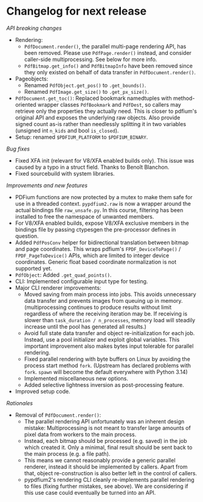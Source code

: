 <!-- SPDX-FileCopyrightText: 2023 geisserml <geisserml@gmail.com> -->
<!-- SPDX-License-Identifier: CC-BY-4.0 -->

<!-- Main list character: dash (-) -->

# Changelog for next release

<!-- TODO update according to recent backports -->

*API breaking changes*
- Rendering:
  * `PdfDocument.render()`, the parallel multi-page rendering API, has been removed.
    Please use `PdfPage.render()` instead, and consider caller-side multiprocessing. See below for more info.
  * `PdfBitmap.get_info()` and `PdfBitmapInfo` have been removed since they only existed on behalf of data transfer in `PdfDocument.render()`.
- Pageobjects:
  * Renamed `PdfObject.get_pos()` to `.get_bounds()`.
  * Renamed `PdfImage.get_size()` to `.get_px_size()`.
- `PdfDocument.get_toc()`: Replaced bookmark namedtuples with method-oriented wrapper classes `PdfBookmark` and `PdfDest`,
  so callers may retrieve only the properties they actually need. This is closer to pdfium's original API and exposes the underlying raw objects.
  Also provide signed count as-is rather than needlessly splitting it in two variables (unsigned int `n_kids` and bool `is_closed`).
- Setup: renamed `$PDFIUM_PLATFORM` to `$PDFIUM_BINARY`.

*Bug fixes*
- Fixed XFA init (relevant for V8/XFA enabled builds only). This issue was caused by a typo in a struct field. Thanks to Benoît Blanchon.
- Fixed sourcebuild with system libraries.

*Improvements and new features*
- PDFium functions are now protected by a mutex to make them safe for use in a threaded context.
  `pypdfium2.raw` is now a wrapper around the actual bindings file `raw_unsafe.py`.
  In this course, filtering has been installed to free the namespace of unwanted members.
- For V8/XFA enabled builds, expose V8/XFA exclusive members in the bindings file by passing ctypesgen the pre-processor defines in question.
- Added `PdfPosConv` helper for bidirectional translation between bitmap and page coordinates.
  This wraps pdfium's `FPDF_DeviceToPage()` / `FPDF_PageToDevice()` APIs, which are limited to integer device coordinates.
  Generic float based coordinate normalization is not supported yet.
- `PdfObject`: Added `.get_quad_points()`.
- CLI: Implemented configurable input type for testing.
- Major CLI renderer improvements:
  * Moved saving from main process into jobs. This avoids unnecessary data transfer and prevents images from queuing up in memory.
    (multiprocessing continues to produce results without limit regardless of where the receiving iteration may be. If receiving is slower than `task_duration / n_processes`, memory load will steadily increase until the pool has generated all results.)
  * Avoid full state data transfer and object re-initialization for each job. Instead, use a pool initializer and exploit global variables.
    This important improvement also makes bytes input tolerable for parallel rendering.
  * Fixed parallel rendering with byte buffers on Linux by avoiding the process start method `fork`.
    (Upstream has declared problems with `fork`. `spawn` will become the default everywhere with Python 3.14)
  * Implemented miscellaneous new options.
  * Added selective lightness inversion as post-processing feature.
- Improved setup code.

*Rationales*
- Removal of `PdfDocument.render()`:
  * The parallel rendering API unfortunately was an inherent design mistake:
    Multiprocessing is not meant to transfer large amounts of pixel data from workers to the main process.
  * Instead, each bitmap should be processed (e.g. saved) in the job which created it.
    Only a minimal, final result should be sent back to the main process (e.g. a file path).
  * This means we cannot reasonably provide a generic parallel renderer, instead it should be implemented by callers.
    Apart from that, object re-construction is also better left in the control of callers.
  * pypdfium2's rendering CLI cleanly re-implements parallel rendering to files (fixing further mistakes, see above).
    We are considering if this use case could eventually be turned into an API.
